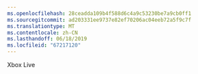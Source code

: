 ```yaml
---
ms.openlocfilehash: 28ceadda109b4f588d6c4a9c53230be7a9cb0ff1
ms.sourcegitcommit: ad203331ee9737e82ef70206ac04eeb72a5f9c7f
ms.translationtype: MT
ms.contentlocale: zh-CN
ms.lasthandoff: 06/18/2019
ms.locfileid: "67217120"
---
```

Xbox Live